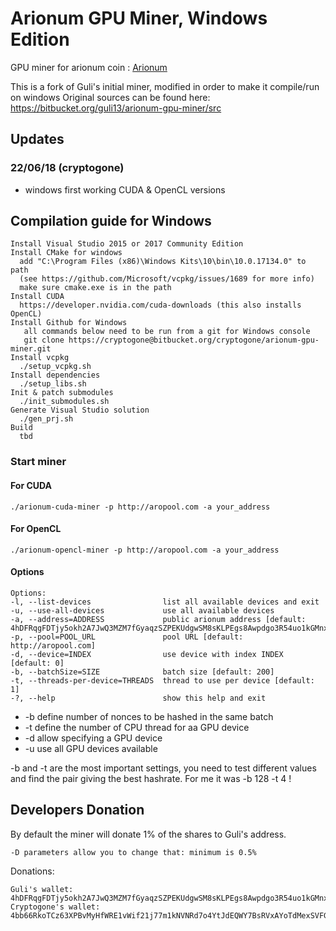 
# Arionum GPU Miner, Windows Edition #

GPU miner for arionum coin : [Arionum](https://www.arionum.com/)

This is a fork of Guli's initial miner, modified in order to make it compile/run on windows
Original sources can be found here: https://bitbucket.org/guli13/arionum-gpu-miner/src

## Updates ##


### 22/06/18 (cryptogone)

* windows first working CUDA & OpenCL versions

## Compilation guide for Windows ###
    Install Visual Studio 2015 or 2017 Community Edition
    Install CMake for windows
      add "C:\Program Files (x86)\Windows Kits\10\bin\10.0.17134.0" to path 
      (see https://github.com/Microsoft/vcpkg/issues/1689 for more info)
      make sure cmake.exe is in the path
    Install CUDA
      https://developer.nvidia.com/cuda-downloads (this also installs OpenCL)
    Install Github for Windows
       all commands below need to be run from a git for Windows console
       git clone https://cryptogone@bitbucket.org/cryptogone/arionum-gpu-miner.git
    Install vcpkg
      ./setup_vcpkg.sh
    Install dependencies
      ./setup_libs.sh
    Init & patch submodules
      ./init_submodules.sh
    Generate Visual Studio solution
      ./gen_prj.sh
    Build
      tbd

### Start miner ###

#### For CUDA

    ./arionum-cuda-miner -p http://aropool.com -a your_address

#### For OpenCL

    ./arionum-opencl-miner -p http://aropool.com -a your_address
    
#### Options

    Options:
    -l, --list-devices                list all available devices and exit
    -u, --use-all-devices             use all available devices
    -a, --address=ADDRESS             public arionum address [default: 4hDFRqgFDTjy5okh2A7JwQ3MZM7fGyaqzSZPEKUdgwSM8sKLPEgs8Awpdgo3R54uo1kGMnxujQQpF94qV6SxEjRL]
    -p, --pool=POOL_URL               pool URL [default: http://aropool.com]
    -d, --device=INDEX                use device with index INDEX [default: 0]
    -b, --batchSize=SIZE              batch size [default: 200]
    -t, --threads-per-device=THREADS  thread to use per device [default: 1]
    -?, --help                        show this help and exit

* -b define number of nonces to be hashed in the same batch
* -t define the number of CPU thread for aa GPU device
* -d allow specifying a GPU device
* -u use all GPU devices available

-b and -t are the most important settings, you need to test different values and find the pair giving the best hashrate.
For me it was -b 128 -t 4 !

## Developers Donation

By default the miner will donate 1% of the shares to Guli's address.

    -D parameters allow you to change that: minimum is 0.5%

Donations:

    Guli's wallet: 4hDFRqgFDTjy5okh2A7JwQ3MZM7fGyaqzSZPEKUdgwSM8sKLPEgs8Awpdgo3R54uo1kGMnxujQQpF94qV6SxEjRL
    Cryptogone's wallet: 4bb66RkoTCz63XPBvMyHfWRE1vWif21j77m1kNVNRd7o4YtJdEQWY7BsRVxAYoTdMexSVFGFaekrc3UATTSERwmQ 
